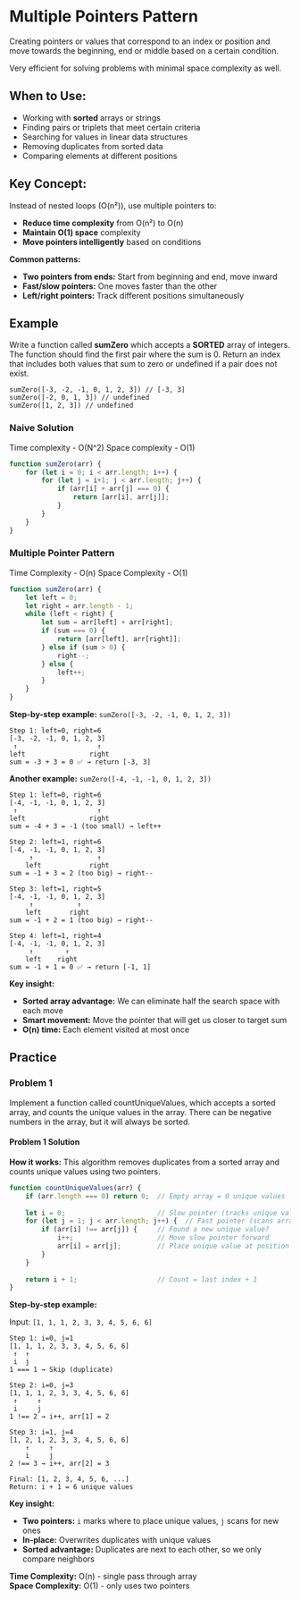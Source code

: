 # Multiple Pointers Pattern

Creating pointers or values that correspond to an index or position and move towards the beginning, end or middle based on a certain condition.

Very efficient for solving problems with minimal space complexity as well.

## When to Use:
- Working with **sorted** arrays or strings
- Finding pairs or triplets that meet certain criteria
- Searching for values in linear data structures
- Removing duplicates from sorted data
- Comparing elements at different positions

## Key Concept:
Instead of nested loops (O(n²)), use multiple pointers to:
- **Reduce time complexity** from O(n²) to O(n)
- **Maintain O(1) space** complexity
- **Move pointers intelligently** based on conditions

**Common patterns:**
- **Two pointers from ends:** Start from beginning and end, move inward
- **Fast/slow pointers:** One moves faster than the other
- **Left/right pointers:** Track different positions simultaneously

## Example 

Write a function called **sumZero** which accepts a **SORTED** array of integers. The function should find the first pair where the sum is 0. Return an index that includes both values that sum to zero or undefined if a pair does not exist.

```jaascript
sumZero([-3, -2, -1, 0, 1, 2, 3]) // [-3, 3]
sumZero([-2, 0, 1, 3]) // undefined
sumZero([1, 2, 3]) // undefined
```

### Naive Solution

Time complexity - O(N^2)
Space complexity - O(1)

```javascript
function sumZero(arr) {
    for (let i = 0; i < arr.length; i++) {
        for (let j = i+1; j < arr.length; j++) {
            if (arr[i] + arr[j] === 0) {
                return [arr[i], arr[j]];
            }
        }
    }
}
```

### Multiple Pointer Pattern

Time Complexity - O(n)
Space Complexity - O(1)

```javascript
function sumZero(arr) {
    let left = 0;
    let right = arr.length - 1;
    while (left < right) {
        let sum = arr[left] + arr[right];
        if (sum === 0) {
            return [arr[left], arr[right]];
        } else if (sum > 0) {
            right--;
        } else {
            left++;
        }
    }
}
```

**Step-by-step example:** `sumZero([-3, -2, -1, 0, 1, 2, 3])`

```
Step 1: left=0, right=6
[-3, -2, -1, 0, 1, 2, 3]
 ↑                    ↑
left                right
sum = -3 + 3 = 0 ✅ → return [-3, 3]
```

**Another example:** `sumZero([-4, -1, -1, 0, 1, 2, 3])`

```
Step 1: left=0, right=6
[-4, -1, -1, 0, 1, 2, 3]
 ↑                    ↑
left                right  
sum = -4 + 3 = -1 (too small) → left++

Step 2: left=1, right=6  
[-4, -1, -1, 0, 1, 2, 3]
     ↑                ↑
    left            right
sum = -1 + 3 = 2 (too big) → right--

Step 3: left=1, right=5
[-4, -1, -1, 0, 1, 2, 3]
     ↑           ↑
    left       right
sum = -1 + 2 = 1 (too big) → right--

Step 4: left=1, right=4
[-4, -1, -1, 0, 1, 2, 3]
     ↑        ↑
    left    right  
sum = -1 + 1 = 0 ✅ → return [-1, 1]
```

**Key insight:** 
- **Sorted array advantage:** We can eliminate half the search space with each move
- **Smart movement:** Move the pointer that will get us closer to target sum
- **O(n) time:** Each element visited at most once

## Practice

### Problem 1

Implement a function called countUniqueValues, which accepts a sorted array, and counts the unique values in the array. There can be negative numbers in the array, but it will always be sorted.

#### Problem 1 Solution

**How it works:** This algorithm removes duplicates from a sorted array and counts unique values using two pointers.

```javascript
function countUniqueValues(arr) {
    if (arr.length === 0) return 0;  // Empty array = 0 unique values
    
    let i = 0;                       // Slow pointer (tracks unique values)
    for (let j = 1; j < arr.length; j++) {  // Fast pointer (scans array)
        if (arr[i] !== arr[j]) {     // Found a new unique value?
            i++;                     // Move slow pointer forward
            arr[i] = arr[j];         // Place unique value at position i
        }
    }
    
    return i + 1;                    // Count = last index + 1
}
```

**Step-by-step example:**

Input: `[1, 1, 1, 2, 3, 3, 4, 5, 6, 6]`

```
Step 1: i=0, j=1
[1, 1, 1, 2, 3, 3, 4, 5, 6, 6]
 ↑  ↑
 i  j
1 === 1 → Skip (duplicate)

Step 2: i=0, j=3  
[1, 1, 1, 2, 3, 3, 4, 5, 6, 6]
 ↑     ↑
 i     j
1 !== 2 → i++, arr[1] = 2

Step 3: i=1, j=4
[1, 2, 1, 2, 3, 3, 4, 5, 6, 6]
    ↑     ↑
    i     j
2 !== 3 → i++, arr[2] = 3

Final: [1, 2, 3, 4, 5, 6, ...]
Return: i + 1 = 6 unique values
```

**Key insight:** 
- **Two pointers:** `i` marks where to place unique values, `j` scans for new ones
- **In-place:** Overwrites duplicates with unique values
- **Sorted advantage:** Duplicates are next to each other, so we only compare neighbors

**Time Complexity:** O(n) - single pass through array  
**Space Complexity:** O(1) - only uses two pointers